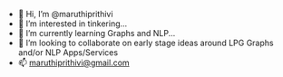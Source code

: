 - 👋 Hi, I’m @maruthiprithivi
- 👀 I’m interested in tinkering...
- 🌱 I’m currently learning Graphs and NLP...
- 💞️ I’m looking to collaborate on early stage ideas around LPG Graphs and/or NLP Apps/Services 
- 📫 maruthiprithivi@gmail.com

<!---
maruthiprithivi/maruthiprithivi is a ✨ special ✨ repository because its `README.md` (this file) appears on your GitHub profile.
You can click the Preview link to take a look at your changes.
--->

